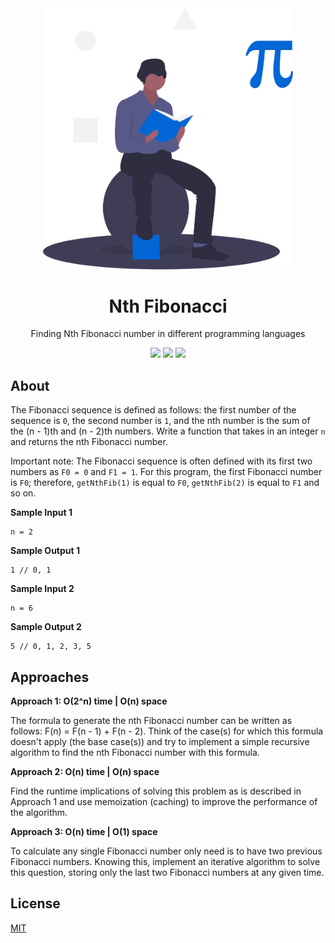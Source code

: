<div align="center">
<img src="assets/logo.svg" width="400" />
<br />
<h1>Nth Fibonacci</h1>
<p align="center">
Finding Nth Fibonacci number in different programming languages
</p>
<a href="https://github.com/iamrajiv/Nth-Fibonacci/network/members"><img src="https://img.shields.io/github/forks/iamrajiv/Nth-Fibonacci?color=0366d6&style=for-the-badge"/></a>
<a href="https://github.com/iamrajiv/Nth-Fibonacci/stargazers"><img src="https://img.shields.io/github/stars/iamrajiv/Nth-Fibonacci?color=0366d6&style=for-the-badge"/></a>
<a href="https://github.com/iamrajiv/Nth-Fibonacci/blob/master/LICENSE"><img src="https://img.shields.io/github/license/iamrajiv/Nth-Fibonacci?color=0366d6&style=for-the-badge"/></a>
</div>

## About

The Fibonacci sequence is defined as follows: the first number of the sequence is `0`, the second number is `1`, and the nth number is the sum of the (n - 1)th and (n - 2)th numbers. Write a function that takes in an integer `n` and returns the nth Fibonacci number.

Important note:
The Fibonacci sequence is often defined with its first two numbers as `F0 = 0` and `F1 = 1`. For this program, the first Fibonacci number is `F0`; therefore, `getNthFib(1)` is equal to `F0`, `getNthFib(2)` is equal to `F1` and so on.

**Sample Input 1**

```
n = 2
```

**Sample Output 1**

```
1 // 0, 1
```

**Sample Input 2**

```
n = 6
```

**Sample Output 2**

```
5 // 0, 1, 2, 3, 5
```

## Approaches

**Approach 1: O(2^n) time | O(n) space**

The formula to generate the nth Fibonacci number can be written as follows: F(n) = F(n - 1) + F(n - 2). Think of the case(s) for which this formula doesn't apply (the base case(s)) and try to implement a simple recursive algorithm to find the nth Fibonacci number with this formula.

**Approach 2: O(n) time | O(n) space**

Find the runtime implications of solving this problem as is described in Approach 1 and use memoization (caching) to improve the performance of the algorithm.

**Approach 3: O(n) time | O(1) space**

To calculate any single Fibonacci number only need is to have two previous Fibonacci numbers. Knowing this, implement an iterative algorithm to solve this question, storing only the last two Fibonacci numbers at any given time.

## License

[MIT](https://github.com/iamrajiv/Nth-Fibonacci/blob/master/LICENSE)
